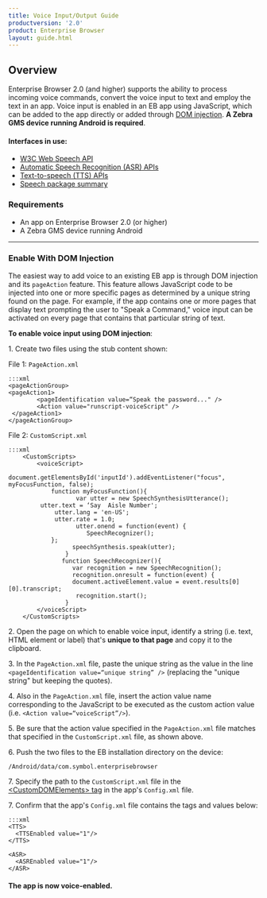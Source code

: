 ```yaml
---
title: Voice Input/Output Guide
productversion: '2.0'
product: Enterprise Browser
layout: guide.html
---
```

## Overview

Enterprise Browser 2.0 (and higher) supports the ability to process incoming voice commands,  convert the voice input to text and employ the text in an app. Voice input is enabled in an EB app using JavaScript, which can be added to the app directly or added through [DOM injection](../dominjectionandroid). **A Zebra GMS device running Android is required**. 

#### Interfaces in use: 

* [W3C Web Speech API](https://w3c.github.io/speech-api/speechapi.html) 
* [Automatic Speech Recognition (ASR) APIs](https://developer.android.com/reference/android/speech/SpeechRecognizer)
* [Text-to-speech (TTS) APIs](https://developer.android.com/reference/android/speech/tts/TextToSpeech)
* [Speech package summary](https://developer.android.com/reference/android/speech/package-summary)

### Requirements

* An app on Enterprise Browser 2.0 (or higher)
* A Zebra GMS device running Android

-----

### Enable With DOM Injection

The easiest way to add voice to an existing EB app is through DOM injection and its `pageAction` feature. This feature allows JavaScript code to be injected into one or more specific pages as determined by a unique string found on the page. For example, if the app contains one or more pages that display text prompting the user to "Speak a Command," voice input can be activated on every page that contains that particular string of text. 

**To enable voice input using DOM injection**:

&#49;. Create two files using the stub content shown: 

File 1: `PageAction.xml` 

	:::xml
	<pageActionGroup>
	<pageAction1> 
	        <pageIdentification value=“Speak the password..." />
	        <Action value="runscript-voiceScript" />
	 </pageAction1>
	</pageActionGroup>

File 2: `CustomScript.xml`

	:::xml
		<CustomScripts>
			<voiceScript>
		        document.getElementsById('inputId').addEventListener("focus", myFocusFunction, false);
		        function myFocusFunction(){
		               var utter = new SpeechSynthesisUtterance();
			 utter.text = ‘Say  Aisle Number';
		     	 utter.lang = 'en-US';
		     	 utter.rate = 1.0;
		               utter.onend = function(event) {
		                  SpeechRecognizer();
		      	};
		              speechSynthesis.speak(utter);        
		            }
		           function SpeechRecognizer(){
		              var recognition = new SpeechRecognition();
		              recognition.onresult = function(event) {
		              document.activeElement.value = event.results[0][0].transcript;
		               recognition.start();
		            }
		    </voiceScript>
		</CustomScripts>

&#50;. Open the page on which to enable voice input, identify a string (i.e. text, HTML element or label) that's **unique to that page** and copy it to the clipboard. 

&#51;. In the `PageAction.xml` file, paste the unique string as the value in the line `<pageIdentification value=“unique string” />` (replacing the "unique string" but keeping the quotes). 

&#52;. Also in the `PageAction.xml` file, insert the action value name corresponding to the JavaScript to be executed as the custom action value (i.e. `<Action value=“voiceScript”/>`). 

&#53;. Be sure that the action value specified in the `PageAction.xml` file matches that specified in the `CustomScript.xml` file, as shown above.

&#54;. Push the two files to the EB installation directory on the device: 

`/Android/data/com.symbol.enterprisebrowser`

&#55;. Specify the path to the `CustomScript.xml` file in the [&lt;CustomDOMElements&gt; tag](../configreference/#customdomelements) in the app's `Config.xml` file. 

&#55;. Confirm that the app's `Config.xml` file contains the tags and values below: 

	:::xml
	<TTS>
	  <TTSEnabled value="1"/>
	</TTS>
	
	<ASR>
	  <ASREnabled value="1"/>
	</ASR>

#### The app is now voice-enabled. 

<!-- 
<img alt="" style="height:350px" src="code.png"/>
<br>

<img alt="" style="height:350px" src="warehouse_picker.png"/>
<br>

<img alt="" style="height:350px" src="voice-directed_picking_solution.png"/>
<br>

in case you can’t find any string unique in the page, you can inspect the page source to identify the same

Steps to Identify the unique string is:
1. In config.xml please enable the debug mode by modifying <DebugModeEnable value="1"/>
2. Make sure the device is connected in debugging mode.
3. Open chrome and navigate to chrome://inspect
4. Now you can see the complete web page source of that html and can identify the unique string in the page.

 -->

